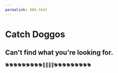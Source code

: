 ```yaml
---
permalink: 404.html
---
```

# Catch Doggos
## Can't find what you're looking for.


🐕🐕🐕🐕🐕🐕🐕🐕🐕🤷‍♀️🤷‍♂️🐕🐕🐕🐕🐕🐕🐕🐕🐕